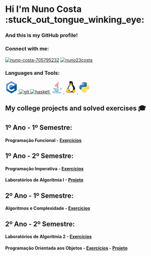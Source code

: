 <h1 align="left">Hi I'm Nuno Costa :stuck_out_tongue_winking_eye:</h1>
<h3 align="left">And this is my GitHub profile!</h3>
<h3 align="left">Connect with me:</h3>
<p align="left">
<a href="https://linkedin.com/in/nuno-costa-705795232" target="blank"><img align="center" src="https://raw.githubusercontent.com/rahuldkjain/github-profile-readme-generator/master/src/images/icons/Social/linked-in-alt.svg" alt="nuno-costa-705795232" height="30" width="40" /></a>
<a href="https://instagram.com/nuno23costa" target="blank"><img align="center" src="https://raw.githubusercontent.com/rahuldkjain/github-profile-readme-generator/master/src/images/icons/Social/instagram.svg" alt="nuno23costa" height="30" width="40" /></a>
</p>

<h3 align="left">Languages and Tools:</h3>
<p align="left"> <a href="https://www.cprogramming.com/" target="_blank" rel="noreferrer"> <img src="https://raw.githubusercontent.com/devicons/devicon/master/icons/c/c-original.svg" alt="c" width="40" height="40"/> </a> <a href="https://git-scm.com/" target="_blank" rel="noreferrer"> <img src="https://www.vectorlogo.zone/logos/git-scm/git-scm-icon.svg" alt="git" width="40" height="40"/> </a> <a href="https://www.haskell.org/" target="_blank" rel="noreferrer"> <img src="https://upload.wikimedia.org/wikipedia/commons/1/1c/Haskell-Logo.svg" alt="haskell" width="40" height="40"/> </a> <a href="https://www.java.com" target="_blank" rel="noreferrer"> <img src="https://raw.githubusercontent.com/devicons/devicon/master/icons/java/java-original.svg" alt="java" width="40" height="40"/> </a> <a href="https://www.linux.org/" target="_blank" rel="noreferrer"> <img src="https://raw.githubusercontent.com/devicons/devicon/master/icons/linux/linux-original.svg" alt="linux" width="40" height="40"/> </a> <a href="https://www.python.org" target="_blank" rel="noreferrer"> <img src="https://raw.githubusercontent.com/devicons/devicon/master/icons/python/python-original.svg" alt="python" width="40" height="40"/> </a> </p>

## My college projects and solved exercises :mortar_board:

## 1º Ano - 1º Semestre:
#### Programação Funcional - [Exercícios](https://github.com/Nuno23C/PF-Haskell)

## 1º Ano - 2º Semestre:
#### Programação Imperativa - [Exercícios](https://github.com/Nuno23C/PI-C)
#### Laboratórios de Algoritmia I - [Projeto](https://github.com/SimaoQuintela/CCPL2G01) 

## 2º Ano - 1º Semestre:
#### Algoritmos e Complexidade - [Exercícios](https://github.com/Nuno23C/AeC)

## 2º Ano - 2º Semestre:
#### Laboratórios de Algoritmia 2 - [Exercícios](https://github.com/Nuno23C/LA2)
#### Programação Orientada aos Objetos - [Exercícios](https://github.com/Nuno23C/POO) - [Projeto](https://github.com/Nuno23C/Projeto-POO)
